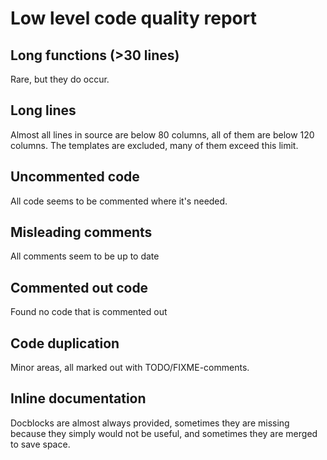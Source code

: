 # Low level code quality report

## Long functions (>30 lines)

Rare, but they do occur.

## Long lines

Almost all lines in source are below 80 columns, all of them are below 120 columns.
The templates are excluded, many of them exceed this limit.

## Uncommented code

All code seems to be commented where it's needed.

## Misleading comments

All comments seem to be up to date

## Commented out code

Found no code that is commented out

## Code duplication

Minor areas, all marked out with TODO/FIXME-comments.

## Inline documentation

Docblocks are almost always provided, sometimes they are missing because
they simply would not be useful, and sometimes they are merged to save space.

